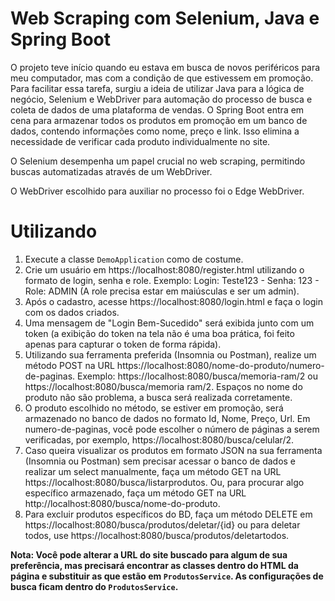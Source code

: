 # Web Scraping com Selenium, Java e Spring Boot

O projeto teve início quando eu estava em busca de novos periféricos para meu computador, mas com a condição de que estivessem em promoção. Para facilitar essa tarefa, surgiu a ideia de utilizar Java para a lógica de negócio, Selenium e WebDriver para automação do processo de busca e coleta de dados de uma plataforma de vendas. O Spring Boot entra em cena para armazenar todos os produtos em promoção em um banco de dados, contendo informações como nome, preço e link. Isso elimina a necessidade de verificar cada produto individualmente no site.

O Selenium desempenha um papel crucial no web scraping, permitindo buscas automatizadas através de um WebDriver.

O WebDriver escolhido para auxiliar no processo foi o Edge WebDriver.

# Utilizando

1. Execute a classe `DemoApplication` como de costume.
2. Crie um usuário em https://localhost:8080/register.html utilizando o formato de login, senha e role. Exemplo: Login: Teste123 - Senha: 123 - Role: ADMIN (A role precisa estar em maiúsculas e ser um admin).
3. Após o cadastro, acesse https://localhost:8080/login.html e faça o login com os dados criados.
4. Uma mensagem de "Login Bem-Sucedido" será exibida junto com um token (a exibição do token na tela não é uma boa prática, foi feito apenas para capturar o token de forma rápida).
5. Utilizando sua ferramenta preferida (Insomnia ou Postman), realize um método POST na URL https://localhost:8080/nome-do-produto/numero-de-paginas. Exemplo: https://localhost:8080/busca/memoria-ram/2 ou https://localhost:8080/busca/memoria ram/2. Espaços no nome do produto não são problema, a busca será realizada corretamente.
6. O produto escolhido no método, se estiver em promoção, será armazenado no banco de dados no formato Id, Nome, Preço, Url. Em numero-de-paginas, você pode escolher o número de páginas a serem verificadas, por exemplo, https://localhost:8080/busca/celular/2.
7. Caso queira visualizar os produtos em formato JSON na sua ferramenta (Insomnia ou Postman) sem precisar acessar o banco de dados e realizar um select manualmente, faça um método GET na URL https://localhost:8080/busca/listarprodutos. Ou, para procurar algo específico armazenado, faça um método GET na URL http://localhost:8080/busca/nome-do-produto.
8. Para excluir produtos específicos do BD, faça um método DELETE em https://localhost:8080/busca/produtos/deletar/{id} ou para deletar todos, use https://localhost:8080/busca/produtos/deletartodos.
   
**Nota: Você pode alterar a URL do site buscado para algum de sua preferência, mas precisará encontrar as classes dentro do HTML da página e substituir as que estão em `ProdutosService`. As configurações de busca ficam dentro do `ProdutosService`.**
